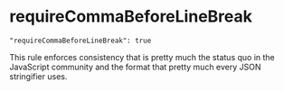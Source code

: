 # requireCommaBeforeLineBreak

    "requireCommaBeforeLineBreak": true

This rule enforces consistency that is pretty much the
status quo in the JavaScript community and the format that
pretty much every JSON stringifier uses.
